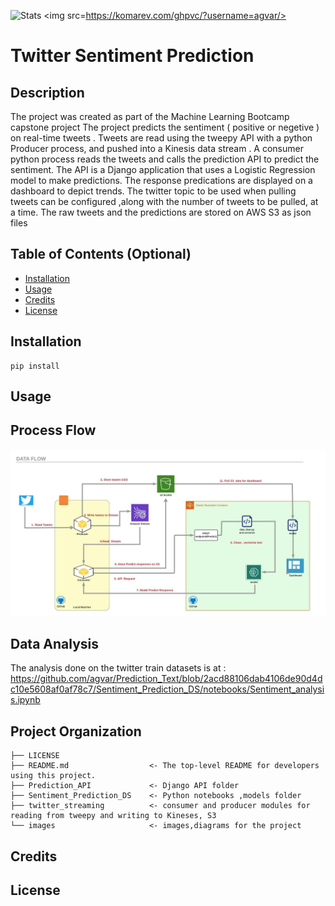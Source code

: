 ![ Stats](https://github-readme-stats.vercel.app/api/top-langs/?username=agvar&theme=blue-green)
<img src=https://komarev.com/ghpvc/?username=agvar/>

# Twitter Sentiment Prediction

## Description

The project was created as part of the Machine Learning Bootcamp capstone project
The project predicts the sentiment ( positive or negetive ) on real-time tweets . Tweets are read using the tweepy API with a python Producer process, and pushed into a Kinesis data stream . A consumer python process reads the tweets and calls the prediction API to predict the sentiment.
The API is a Django application that uses a Logistic Regression model to make predictions. The response predications are displayed on a dashboard to depict trends.
The twitter topic to be used when pulling tweets can be configured ,along with the number of tweets to be pulled, at a time.
The raw tweets and the predictions are stored on AWS S3 as json files

## Table of Contents (Optional)

- [Installation](#installation)
- [Usage](#usage)
- [Credits](#credits)
- [License](#license)

## Installation

    pip install

## Usage

## Process Flow

![Architecture Diagram](https://github.com/agvar/Prediction_Text/blob/master/images/capstone_project_architecture.jpeg)

## Data Analysis

The analysis done on the twitter train datasets is at : https://github.com/agvar/Prediction_Text/blob/2acd88106dab4106de90d4dc10e5608af0af78c7/Sentiment_Prediction_DS/notebooks/Sentiment_analysis.ipynb

## Project Organization

    ├── LICENSE
    ├── README.md                  <- The top-level README for developers using this project.
    ├── Prediction_API             <- Django API folder
    ├── Sentiment_Prediction_DS    <- Python notebooks ,models folder
    ├── twitter_streaming          <- consumer and producer modules for reading from tweepy and writing to Kineses, S3
    └── images                     <- images,diagrams for the project

## Credits

## License
